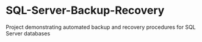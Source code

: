 # SQL-Server-Backup-Recovery
Project demonstrating automated backup and recovery procedures for SQL Server databases
